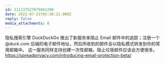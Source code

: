 ```yaml
---
id: 111137527879441200
date: 2021-07-21T05:38:21.000Z
reply: false
media_attachments: 0
---
```


隐私搜索引擎 DuckDuckGo 推出了新服务来阻止 Email 邮件中的追踪；注册一个 @duck.com 后缀的电子邮件地址，然后所收到的邮件会以隐私模式转发到你的常用邮箱中。 这一服务同样支持创建一次性邮箱，阻止垃圾邮件应该会方便很多。https://spreadprivacy.com/introducing-email-protection-beta/ 

